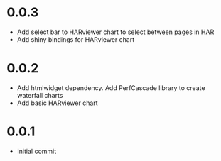 # 0.0.3
* Add select bar to HARviewer chart to select between pages in HAR
* Add shiny bindings for HARviewer chart

# 0.0.2
* Add htmlwidget dependency. Add PerfCascade library to create waterfall charts
* Add basic HARviewer chart


# 0.0.1
* Initial commit
